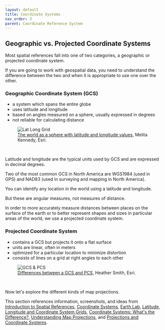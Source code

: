 ```yaml
---
layout: default
title: Coordinate Systems
nav_order: 3
parent: Coordinate Reference System
---
```


## Geographic vs. Projected Coordinate Systems

Most spatial references fall into one of two categories, a geographic or projected coordinate system.

If you are going to work with geospatial data, you need to understand the difference between the two and when it is appropriate to use one over the other.

### Geographic Coordinate System (GCS)

- a system which spans the entire globe
- uses latitude and longitude
- based on angles measured on a sphere, usually expressed in degrees
- not reliable for calculating distance


<figure>
  <img src="../images/GCS.jpg"
  alt="Lat Long Grid">
  <figcaption><a href="https://kartoweb.itc.nl/geometrics/Map%20projections/Understanding%20Map%20Projections.pdf/">The world as a sphere with latitude and longitude values,</a> Melita Kennedy, Esri.</figcaption>
</figure>

<p>&nbsp;</p>

Latitude and longitude are the typical units used by GCS and are expressed in decimal degrees.

Two of the most common GCS in North America are WGS1984 (used in GPS) and NAD83 (used in surveying and mapping in North America).

You can identify any location in the world using a latitude and longitude.

But these are angular measures, not measures of distance.

In order to more accurately measure distances between places on the surface of the earth or to better represent shapes and sizes in particular areas of the world, we use a projected coordinate system.

### Projected Coordinate System

- contains a GCS but projects it onto a flat surface
- units are linear, often in meters
- optimized for a particular location to minimize distortion
- consists of lines on a grid at right angles to each other


<figure>
  <img src="../images/pcsGCS.jpg"
  alt="GCS & PCS">
  <figcaption><a href="https://www.esri.com/arcgis-blog/products/arcgis-pro/mapping/coordinate-systems-difference/">Differences between a GCS and PCS,</a> Heather Smith, Esri.</figcaption>
</figure>

<p>&nbsp;</p>

Now let's explore the different kinds of map projections.

This section references information, screenshots, and ideas from [Introduction to Spatial References](https://developers.arcgis.com/documentation/spatial-references/), [Coordinate Systems](https://mgimond.github.io/Spatial/chp09-0.html), [Earth Lab](https://www.earthdatascience.org/courses/use-data-open-source-python/intro-vector-data-python/spatial-data-vector-shapefiles/geographic-vs-projected-coordinate-reference-systems-python/), [Latitude, Longitude and Coordinate System Grids](https://gisgeography.com/latitude-longitude-coordinates/), [Coordinate Systems: What's the Difference?](https://www.esri.com/arcgis-blog/products/arcgis-pro/mapping/coordinate-systems-difference/), [Understanding Map Projections](https://kartoweb.itc.nl/geometrics/Map%20projections/Understanding%20Map%20Projections.pdf), and [Projections and Coordinate Systems](https://courses.washington.edu/gis250/lessons/projection/#coord_systems).
